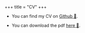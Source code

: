 +++
title = "CV"
+++

- You can find my CV on [Github 🔗](https://github.com/Karthik-d-k/CV).

- You can download the pdf [here 🔗](https://github.com/Karthik-d-k/CV/blob/main/KarthikDK_CV.pdf).
